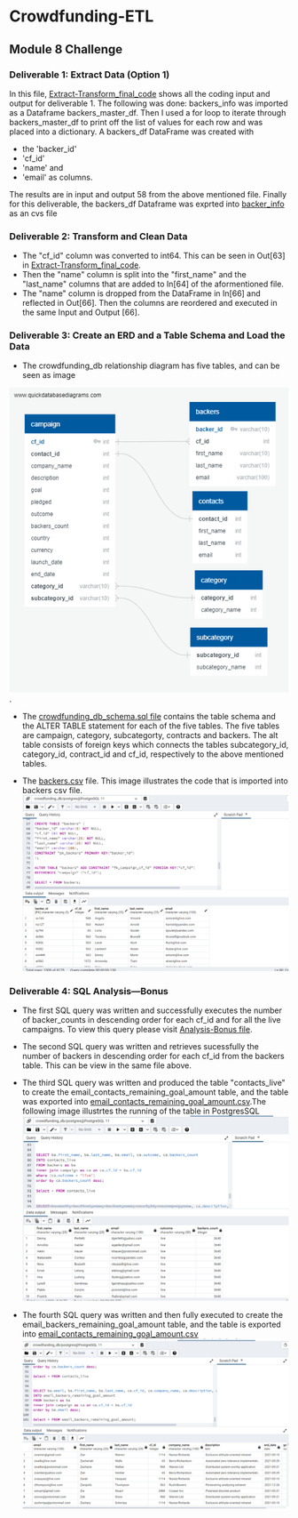 # Crowdfunding-ETL
## Module 8 Challenge
### Deliverable 1: Extract Data (Option 1)

In this file, [Extract-Transform_final_code](https://github.com/JaredTMurray/Crowdfunding-ETL/blob/main/Extract-Transform_final_code.ipynb) shows all the coding input and output for deliverable 1. 
The following was done: 
backers_info was imported as a Dataframe backers_master_df. Then I used a for loop to iterate through backers_master_df to print off the list of values 
for each row and was placed into a dictionary.
A backers_df DataFrame was created with 
- the 'backer_id'
- 'cf_id'
- 'name' and 
- 'email' as columns. 

The results are in input and output 58 from the above mentioned file. Finally for this deliverable, the backers_df Dataframe was exprted into [backer_info](https://github.com/JaredTMurray/Crowdfunding-ETL/blob/main/backer_info.csv) as an cvs file 

### Deliverable 2: Transform and Clean Data 
- The "cf_id" column was converted to int64. This can be seen in Out[63] in [Extract-Transform_final_code](https://github.com/JaredTMurray/Crowdfunding-ETL/blob/main/Extract-Transform_final_code.ipynb). 
- Then the "name" column is split into the "first_name" and the "last_name" columns that are added to In[64] of the aformentioned file. 
- The "name" column is dropped from the DataFrame in In[66] and reflected in Out[66]. Then the columns are reordered and executed in the same Input and Output [66].


### Deliverable 3: Create an ERD and a Table Schema and Load the Data 
- The crowdfunding_db relationship diagram has five tables, and can be seen as image 

![crowdfunding_db_relationships.png.](https://github.com/JaredTMurray/Crowdfunding-ETL/blob/main/crowdfunding_db_relationships.png).


- The [crowdfunding_db_schema.sql file](https://github.com/JaredTMurray/Crowdfunding-ETL/blob/main/crowdfunding_db_table_schema.sql)
  contains the table schema and the ALTER TABLE statement for each of the five tables. The five tables are campaign, category, subcategorty, contracts and backers. 
  The alt table consists of foreign keys which connects the tables subcategory_id, category_id, contract_id and cf_id, respectively to the above mentioned tables. 
  
  
- The [backers.csv](https://github.com/JaredTMurray/Crowdfunding-ETL/blob/main/backers.csv) file. This image illustrates the code that is imported into backers csv file.
![](https://github.com/JaredTMurray/Crowdfunding-ETL/blob/main/Deliverable%203a.png)


### Deliverable 4: SQL Analysis—Bonus 
- The first SQL query was written and successfully executes the number of backer_counts in descending order for each cf_id and for all the live campaigns. To view this   query please visit [Analysis-Bonus file](https://github.com/JaredTMurray/Crowdfunding-ETL/blob/main/crowdfunding_SQL_Analysis.sql). 

- The second SQL query was written and retrieves sucessfully the number of backers in descending order for each cf_id from the backers table. This can be view in the     same file above.

-	The third SQL query was written and produced the table "contacts_live" to create the email_contacts_remaining_goal_amount table, and the table was exported into         [email_contacts_remaining_goal_amount.csv](https://github.com/JaredTMurray/Crowdfunding-ETL/blob/main/email_backers_remaining_goal_amount.csv).The following image   illustrtes the running of the table in PostgresSQL
  ![](https://github.com/JaredTMurray/Crowdfunding-ETL/blob/main/Deliverable%204c.png)
  
-	The fourth SQL query was written and then fully executed to create the email_backers_remaining_goal_amount table, and the table is exported into      [email_contacts_remaining_goal_amount.csv](https://github.com/JaredTMurray/Crowdfunding-ETL/blob/main/email_backers_remaining_goal_amount.csv)
![](https://github.com/JaredTMurray/Crowdfunding-ETL/blob/main/Deliverable%204d.png)
